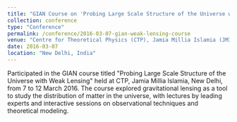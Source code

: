 ```yaml
---
title: "GIAN Course on 'Probing Large Scale Structure of the Universe with Weak Lensing'"
collection: conference
type: "Conference"
permalink: /conference/2016-03-07-gian-weak-lensing-course
venue: "Centre for Theoretical Physics (CTP), Jamia Millia Islamia (JMI)"
date: 2016-03-07
location: "New Delhi, India"
---
```


Participated in the GIAN course titled "Probing Large Scale Structure of the Universe with Weak Lensing" held at CTP, Jamia Millia Islamia, New Delhi, from 7 to 12 March 2016. The course explored gravitational lensing as a tool to study the distribution of matter in the universe, with lectures by leading experts and interactive sessions on observational techniques and theoretical modeling.
